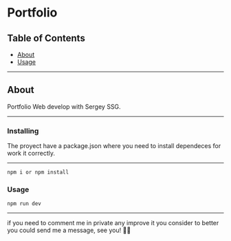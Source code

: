# Portfolio

## Table of Contents

- [About](#about)
- [Usage](#usage)

---

## About <a name = "about"></a>

Portfolio Web develop with Sergey SSG.

---

### Installing

The proyect have a package.json where you need to install dependeces for work it correctly.

---

```
npm i or npm install
```

### Usage <a name = "usage"></a>

```
npm run dev
```

---

if you need to comment me in private any improve it you consider to better you could send me a message, see you! 🙋‍♂️
